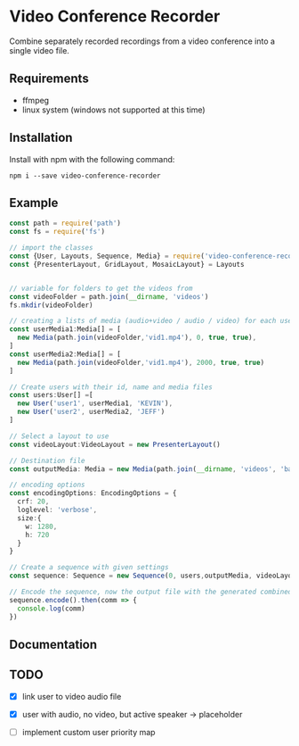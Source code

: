 # Video Conference Recorder

Combine separately recorded recordings from a video conference into a single video file.



## Requirements

- ffmpeg
- linux system (windows not supported at this time)

## Installation

Install with npm with the following command:

`npm i --save video-conference-recorder`

## Example

```typescript
const path = require('path')
const fs = require('fs')

// import the classes
const {User, Layouts, Sequence, Media} = require('video-conference-recorder')
const {PresenterLayout, GridLayout, MosaicLayout} = Layouts


// variable for folders to get the videos from
const videoFolder = path.join(__dirname, 'videos')
fs.mkdir(videoFolder)

// creating a lists of media (audio+video / audio / video) for each user
const userMedia1:Media[] = [
  new Media(path.join(videoFolder,'vid1.mp4'), 0, true, true),
]
const userMedia2:Media[] = [
  new Media(path.join(videoFolder,'vid1.mp4'), 2000, true, true)
]

// Create users with their id, name and media files
const users:User[] =[
  new User('user1', userMedia1, 'KEVIN'),
  new User('user2', userMedia2, 'JEFF')
]

// Select a layout to use
const videoLayout:VideoLayout = new PresenterLayout()

// Destination file
const outputMedia: Media = new Media(path.join(__dirname, 'videos', 'basicOutput.mp4'), -1, true, true)

// encoding options
const encodingOptions: EncodingOptions = {
  crf: 20,
  loglevel: 'verbose',
  size:{
    w: 1280,
    h: 720
  }
}

// Create a sequence with given settings
const sequence: Sequence = new Sequence(0, users,outputMedia, videoLayout, encodingOptions)

// Encode the sequence, now the output file with the generated combined video is generated
sequence.encode().then(comm => {
  console.log(comm)
})
```



## Documentation





## TODO

- [x] link user to video audio file

- [x] user with audio, no video, but active speaker -> placeholder

- [ ] implement custom user priority map





